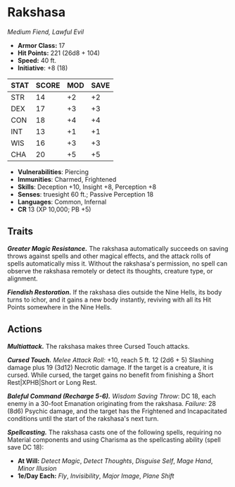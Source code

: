 # Rakshasa

*Medium Fiend, Lawful Evil*

- **Armor Class:** 17
- **Hit Points:** 221 (26d8 + 104)
- **Speed:** 40 ft.
- **Initiative**: +8 (18)

|STAT|SCORE|MOD|SAVE|
| --- | --- | --- | ---- |
| STR | 14 | +2 | +2 |
| DEX | 17 | +3 | +3 |
| CON | 18 | +4 | +4 |
| INT | 13 | +1 | +1 |
| WIS | 16 | +3 | +3 |
| CHA | 20 | +5 | +5 |

- **Vulnerabilities**: Piercing
- **Immunities**: Charmed, Frightened
- **Skills**: Deception +10, Insight +8, Perception +8
- **Senses**: truesight 60 ft.; Passive Perception 18
- **Languages**: Common, Infernal
- **CR** 13 (XP 10,000; PB +5)

## Traits

***Greater Magic Resistance.*** The rakshasa automatically succeeds on saving throws against spells and other magical effects, and the attack rolls of spells automatically miss it. Without the rakshasa's permission, no spell can observe the rakshasa remotely or detect its thoughts, creature type, or alignment.

***Fiendish Restoration.*** If the rakshasa dies outside the Nine Hells, its body turns to ichor, and it gains a new body instantly, reviving with all its Hit Points somewhere in the Nine Hells.


## Actions

***Multiattack.*** The rakshasa makes three Cursed Touch attacks.

***Cursed Touch.*** *Melee Attack Roll:* +10, reach 5 ft. 12 (2d6 + 5) Slashing damage plus 19 (3d12) Necrotic damage. If the target is a creature, it is cursed. While cursed, the target gains no benefit from finishing a Short Rest|XPHB|Short or Long Rest.

***Baleful Command (Recharge 5-6).*** *Wisdom Saving Throw*: DC 18, each enemy in a 30-foot Emanation originating from the rakshasa. *Failure:*  28 (8d6) Psychic damage, and the target has the Frightened and Incapacitated conditions until the start of the rakshasa's next turn.

***Spellcasting.*** The rakshasa casts one of the following spells, requiring no Material components and using Charisma as the spellcasting ability (spell save DC 18):

- **At Will:** *Detect Magic*, *Detect Thoughts*, *Disguise Self*, *Mage Hand*, *Minor Illusion*
- **1e/Day Each:** *Fly*, *Invisibility*, *Major Image*, *Plane Shift*
